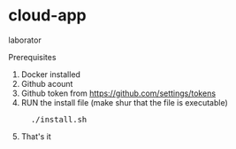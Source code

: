 # cloud-app
laborator

Prerequisites
1. Docker installed
2. Github acount
3. Github token from  https://github.com/settings/tokens
4. RUN the install file (make shur that the file is executable)
   <pre>
     ./install.sh
   </pre>
5. That's it
